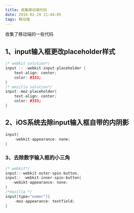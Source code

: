 ```yaml
---
title: 收集移动端代码
date: 2016-02-29 21:44:05
tags: 移动端
---
```

收集了移动端的一些代码
<!-- more -->
## 1、input输入框更改placeholder样式
```cpp
/* webkit solution*/
input :: -webkit-input-placeholder {
    text-align: center;
    color: #333;
}
/* mozilla solution*/
input:-moz-placeholder{
    text-align: center;
    color: #333;
}
```
## 2、iOS系统去除input输入框自带的内阴影
```cpp
input{
    -webkit-appearance: none;
}
```
### 3、去除数字输入框的小三角
```cpp
/* webkit*/
input::-webkit-outer-spin-button,
input:: -webkit-inner-spin-button{
   -webikt-appearance: none;
}
/*mozilla */
input[type="numer"]{
    -moz-appearance: textfield;
}
```
